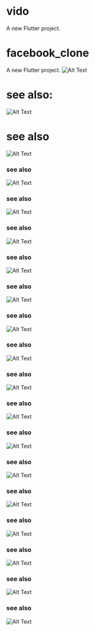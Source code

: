 # vido

A new Flutter project.

# facebook_clone

A new Flutter project.
![Alt Text](ezgif.com-gif-maker.gif)
# see also:
![Alt Text](flutter_01.png)
# see also

![Alt Text](flutter_02.png)
### see also

![Alt Text](flutter_03.png)
### see also
![Alt Text](flutter_04.png)
### see also
![Alt Text](flutter_05.png)
### see also
![Alt Text](flutter_06.png)
### see also
![Alt Text](flutter_07.png)
### see also
![Alt Text](flutter_08.png)
 ### see also
![Alt Text](flutter_09.png)
 ### see also
![Alt Text](flutter_10.png)
 ### see also
![Alt Text](flutter_11.png)
 ### see also
![Alt Text](flutter_12.png)
 ### see also
![Alt Text](flutter_13.png)
 ### see also
![Alt Text](flutter_14.png)
 ### see also
![Alt Text](flutter_15.png)
 ### see also
![Alt Text](flutter_16.png)
 ### see also
![Alt Text](flutter_17.png)
 ### see also
![Alt Text](flutter_18.png)
 
 
